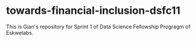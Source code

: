 # towards-financial-inclusion-dsfc11
This is Gian's repository for Sprint 1 of Data Science Fellowship Progragm of Eskwelabs.
